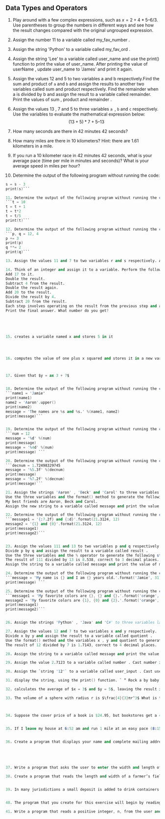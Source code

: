 ## Data Types and Operators



1. Play around with a few complex expressions, such as $x = 2 + 4 * 5 – 6 / 3$. Use parentheses to group the numbers in different ways and see how the result changes compared with the original ungrouped expression.

2. Assign the number 11 to a variable called my_fav_number .

3. Assign the string 'Python' to a variable called my_fav_ord .

4. Assign the string 'Lee' to a variable called user_name and use the print() function to print the value of user_name. After printing the value of userName , update user_name to 'James' and print it again.

5. Assign the values 12 and 5 to two variables a and b respectively.Find the sum and product of `a` and `b` and assign the results to another two variables called sum and product respectively. Find the remainder when a is divided by b and assign the result to a variable called remainder. Print the values of sum , product and remainder .

6. Assign the values 13 , 7 and 5 to three variables `a `, `b` and `c` respectively. Use the variables to evaluate the mathematical expression below:
$$(13 + 5)*7 + 5 – 13 $$

7. How many seconds are there in 42 minutes 42 seconds?

8. How many miles are there in 10 kilometers? Hint: there are 1.61 kilometers in a mile.

9. If you run a 10 kilometer race in 42 minutes 42 seconds, what is your average pace (time per mile in minutes and seconds)? What is your average speed in miles per hour?

10. Determine the output of the following program without running the code:
```s = 12 
s = s - 3
print(s)```

11. Determine the output of the following program without running the code:
```t = 10 
t = t + 1 
t = t*2
t = t/5 
print(t)```

12. Determine the output of the following program without running the code:
```p, q = 12, 4 
p += 3 
print(p) 
q **= 2 
print(q)```

13. Assign the values 11 and 7 to two variables r and s respectively. Add r to s and assign the result back to r . Print the values of r and s .

14. Think of an integer and assign it to a variable. Perform the following steps on the variable:
Add 17 to it.
Double the result.
Subtract 4 from the result.
Double the result again.
Add 20 to the result.
Divide the result by 4.
Subtract 20 from the result.
Each step involves operating on the result from the previous step and assigning the new result back to the variable.
Print the final answer. What number do you get?





15. creates a variable named x and stores 5 in it




16. computes the value of one plus x squared and stores it in a new variable named y.



17. Given that $y = ax 3 + 7$


18. Determine the output of the following program without running the code:
```name1 = 'Jamie'
print(name1)
name2 = 'Aaron'.upper()
print(name2)
message = 'The names are %s and %s.' %(name1, name2)
print(message)```


19. Determine the output of the following program without running the code:
```num = 12
message = '%d' %(num)
print(message)
message = '%4d' %(num)
print(message) ```

20. Determine the output of the following program without running the code:
```decnum = 1.72498329745
message = '%5.3f' %(decnum)
print(message)
message = '%7.2f' %(decnum)
print(message)```

21. Assign the strings 'Aaron' , 'Beck' and 'Carol' to three variables student1 , student2 and student3 respectively.
Use the three variables and the format() method to generate the following string:
My best friends are Aaron, Beck and Carol.
Assign the new string to a variable called message and print the value of message .

22. Determine the output of the following program without running the code:
```message1 = '{:7.2f} and {:d}'.format(21.3124, 12)
message2 = '{1} and {0}'.format(21.3124, 12)
print(message1)
print(message2)```


23. Assign the values 111 and 13 to two variables p and q respectively.
Divide p by q and assign the result to a variable called result .
Use the three variables and the % operator to generate the following string:
The result of 111 divided by 13 is 8.538, correct to 3 decimal places.
Assign the string to a variable called message and print the value of message .

24. Determine the output of the following program without running the code:
```message = 'My name is {} and I am {} years old.'.format('Jamie', 31)
print(message) ```

25. Determine the output of the following program without running the code:
```message1 = 'My favorite colors are {}, {} and {}.'.format('orange', 'blue', 'black')
message2 = 'My favorite colors are {1}, {0} and {2}.'.format('orange', 'blue', 'black')
print(message1)
print(message2)```


26. Assign the strings 'Python' , 'Java' and 'C#' to three variables lang1 , lang2 and lang3 respectively. Use the three variables and the % operator to generate the following strings: The most popular programming languages are Python Java and C#.

27. Assign the values 12 and 7 to two variables x and y respectively.
Divide x by y and assign the result to a variable called quotient .
Use the format() method and the variables x , y and quotient to generate the following string:
The result of 12 divided by 7 is 1.7143, correct to 4 decimal places.

28. Assign the string to a variable called message and print the value of message .

29. Assign the value 2.7123 to a variable called number . Cast number into an integer and assign it back to number . Print the value of number .

30. Assign the `string '12'` to a variable called user_input . Cast userInput into an integer and assign it back to userInput . Print the value of user_input .

31. display the string, using the print() function. ` “ Rock a by baby,\n\ton the tree top,\t\when the wind blows\n\t\t\t the cradle will drop. ” `

32. calculates the average of $x = 3$ and $y = 5$, leaving the result in the variable $z$

33. The volume of a sphere with radius r is $\frac{4}{3}πr^3$ What is the volume of a sphere with radius 5



34. Suppose the cover price of a book is $24.95, but bookstores get a 40% discount. Shipping costs \$3 for the first copy and 75 cents for each additional copy. What is the total wholesale cost for 60 copies.


35. If I leave my house at 6:52 am and run 1 mile at an easy pace (8:15 per mile),then 3 miles at tempo (7:12 per mile) and 1 mile at an easy pace again, what time do I get home for breakfast?


36. Create a program that displays your name and complete mailing address. The address should be printed in the format that is normally used in the area where you live. Your program does not need to read any input from the user.





37. Write a program that asks the user to enter the width and length of a room. Once these values have been read, your program should compute and display the area of the room. The length and the width will be entered as floating-point numbers. Include units in your prompt and output message; either feet or meters, depending on which unit you are more comfortable working with.

38. Create a program that reads the length and width of a farmer’s field from the user in feet. Display the area of the field in acres. Hint: There are 43,560 square feet in an acre.


39. In many jurisdictions a small deposit is added to drink containers to encourage people to recycle them. In one particular jurisdiction, drink containers holding one liter or less have a \$0.10 deposit, and drink containers holding more than one liter have a \$0.25 deposit. Write a program that reads the number of containers of each size from the user. Your program should continue by computing and displaying the refund that will be received for returning those containers. Format the output so that it includes a dollar sign and two digits to the right of the decimal point.


40. The program that you create for this exercise will begin by reading the cost of a meal ordered at a restaurant from the user. Then your program will compute the tax and tip for the meal. Use your local tax rate when computing the amount of tax owing. Compute the tip as 18 percent of the meal amount (without the tax). The output from your program should include the tax amount, the tip amount, and the grand total for the meal including both the tax and the tip. Format the output so that all of the values are displayed using two decimal places.

41. Write a program that reads a positive integer, n, from the user and then displays the sum of all of the integers from 1 to n. The sum of the first n positive integers can be computed using the formula: $$sum = \frac{(n)*(n+1)}{2}$$

 


